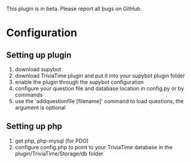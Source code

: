 This plugin is in beta. Please report all bugs on GitHub.

# Configuration
## Setting up plugin
1. download supybot
2. download TriviaTime plugin and put it into your supybot plugin folder
3. enable the plugin through the supybot configuration
4. configure your question file and database location in config.py or by commands
5. use the 'addquestionfile [filename]' command to load questions, the argument is optional

## Setting up php
1. get php, php-mysql (for PDO)
2. configure config.php to point to your TriviaTime database in the plugin/TriviaTime/Storage/db folder

